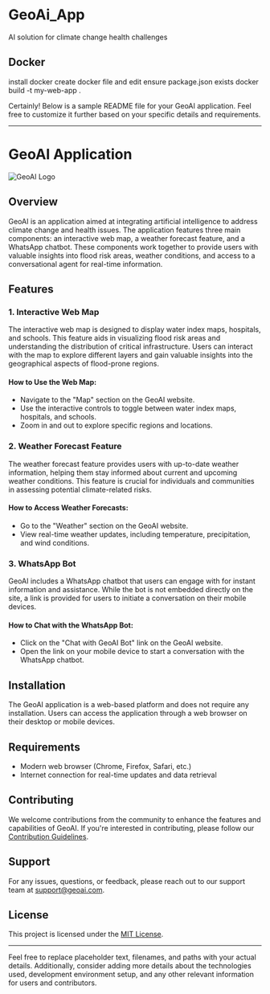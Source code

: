 # GeoAi_App
AI solution for climate change health challenges

## Docker
install docker
create docker file and edit
ensure package.json exists
docker build -t my-web-app .

Certainly! Below is a sample README file for your GeoAI application. Feel free to customize it further based on your specific details and requirements.

---

# GeoAI Application

![GeoAI Logo](/path/to/geoai-logo.png)

## Overview

GeoAI is an application aimed at integrating artificial intelligence to address climate change and health issues. The application features three main components: an interactive web map, a weather forecast feature, and a WhatsApp chatbot. These components work together to provide users with valuable insights into flood risk areas, weather conditions, and access to a conversational agent for real-time information.

## Features

### 1. Interactive Web Map

The interactive web map is designed to display water index maps, hospitals, and schools. This feature aids in visualizing flood risk areas and understanding the distribution of critical infrastructure. Users can interact with the map to explore different layers and gain valuable insights into the geographical aspects of flood-prone regions.

#### How to Use the Web Map:

- Navigate to the "Map" section on the GeoAI website.
- Use the interactive controls to toggle between water index maps, hospitals, and schools.
- Zoom in and out to explore specific regions and locations.

### 2. Weather Forecast Feature

The weather forecast feature provides users with up-to-date weather information, helping them stay informed about current and upcoming weather conditions. This feature is crucial for individuals and communities in assessing potential climate-related risks.

#### How to Access Weather Forecasts:

- Go to the "Weather" section on the GeoAI website.
- View real-time weather updates, including temperature, precipitation, and wind conditions.

### 3. WhatsApp Bot

GeoAI includes a WhatsApp chatbot that users can engage with for instant information and assistance. While the bot is not embedded directly on the site, a link is provided for users to initiate a conversation on their mobile devices.

#### How to Chat with the WhatsApp Bot:

- Click on the "Chat with GeoAI Bot" link on the GeoAI website.
- Open the link on your mobile device to start a conversation with the WhatsApp chatbot.

## Installation

The GeoAI application is a web-based platform and does not require any installation. Users can access the application through a web browser on their desktop or mobile devices.

## Requirements

- Modern web browser (Chrome, Firefox, Safari, etc.)
- Internet connection for real-time updates and data retrieval

## Contributing

We welcome contributions from the community to enhance the features and capabilities of GeoAI. If you're interested in contributing, please follow our [Contribution Guidelines](CONTRIBUTING.md).

## Support

For any issues, questions, or feedback, please reach out to our support team at support@geoai.com.

## License

This project is licensed under the [MIT License](LICENSE).

---

Feel free to replace placeholder text, filenames, and paths with your actual details. Additionally, consider adding more details about the technologies used, development environment setup, and any other relevant information for users and contributors.

